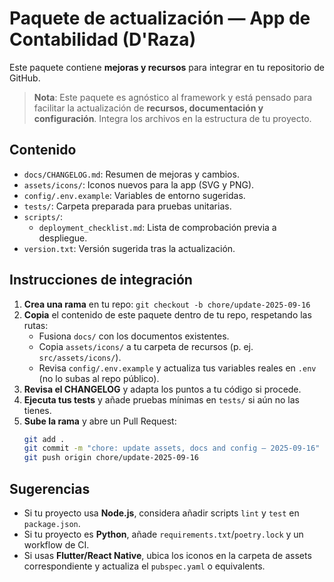# Paquete de actualización — App de Contabilidad (D'Raza)

Este paquete contiene **mejoras y recursos** para integrar en tu repositorio de GitHub.

> **Nota**: Este paquete es agnóstico al framework y está pensado para facilitar la actualización
> de **recursos, documentación y configuración**. Integra los archivos en la estructura de tu proyecto.

## Contenido
- `docs/CHANGELOG.md`: Resumen de mejoras y cambios.
- `assets/icons/`: Iconos nuevos para la app (SVG y PNG).
- `config/.env.example`: Variables de entorno sugeridas.
- `tests/`: Carpeta preparada para pruebas unitarias.
- `scripts/`:
  - `deployment_checklist.md`: Lista de comprobación previa a despliegue.
- `version.txt`: Versión sugerida tras la actualización.

## Instrucciones de integración
1. **Crea una rama** en tu repo: `git checkout -b chore/update-2025-09-16`
2. **Copia** el contenido de este paquete dentro de tu repo, respetando las rutas:
   - Fusiona `docs/` con los documentos existentes.
   - Copia `assets/icons/` a tu carpeta de recursos (p. ej. `src/assets/icons/`).
   - Revisa `config/.env.example` y actualiza tus variables reales en `.env` (no lo subas al repo público).
3. **Revisa el CHANGELOG** y adapta los puntos a tu código si procede.
4. **Ejecuta tus tests** y añade pruebas mínimas en `tests/` si aún no las tienes.
5. **Sube la rama** y abre un Pull Request:
   ```bash
   git add .
   git commit -m "chore: update assets, docs and config — 2025-09-16"
   git push origin chore/update-2025-09-16
   ```

## Sugerencias
- Si tu proyecto usa **Node.js**, considera añadir scripts `lint` y `test` en `package.json`.
- Si tu proyecto es **Python**, añade `requirements.txt`/`poetry.lock` y un workflow de CI.
- Si usas **Flutter/React Native**, ubica los iconos en la carpeta de assets correspondiente y actualiza el `pubspec.yaml` o equivalents.
